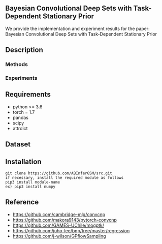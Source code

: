<!-- ![Demonstration of a ConvCNP](https://github.com/cambridge-mlg/convcnp/blob/master/demo_images/convcnp.gif) -->



##  Bayesian Convolutional Deep Sets with Task-Dependent Stationary Prior

We provide the implementation and experiment results for the paper: Bayesian Convolutional Deep Sets with Task-Dependent Stationary Prior


 
## Description

### Methods

<!-- * models/gp_rrff_reg.py : a sampling based variational inference (SVSS)
* models_utility/spt_manager_train.py : a sampling strategy of Propoistion 2 
* models_utility/personalized_adam.py : an approximate natural gradient update of Proposition 3
 -->
### Experiments

<!-- * exp1_main_section5-1.ipynb, exp2_main_section5-1.ipynb : validation of the weight sampling that reduces the error of ELBO estimator (main-expeiriment section 5.1)
* main_ablationstudy.py : ablation study for SVSS (main-experiment section 5.2)
* main_uci_regression.py, main_uci_regression_batch.py : a large-scale and high-dimensional UCI dataset regression (main-experiment section 5.3)
* exp1_appendix.ipynb : validation of the scalable weight sampling (supplementary-experiment section 4.1)
* SM kernel Recovery by SVSS-Ws.ipynb : SM kernel Recovery conducted in [experiment section 5.1](https://arxiv.org/pdf/1910.13565.pdf)
 -->

## Requirements

* python >= 3.6
* torch = 1.7
* pandas
* scipy
* attrdict


## Dataset

<!-- * datasets/uci_datasets/ : kin8nm and parkinsons set used in our experiment
* datasets/uci_wilson/ : download [UCI Wilson dataset](https://drive.google.com/file/d/0BxWe_IuTnMFcYXhxdUNwRHBKTlU/view) and unzip the downloaded file
 -->

## Installation

    git clone https://github.com/ABInferGSM/src.git
    if necessary, install the required module as follows
    pip3 install module-name
    ex) pip3 install numpy 


## Reference 

* https://github.com/cambridge-mlg/convcnp
* https://github.com/makora9143/pytorch-convcnp 
* https://github.com/GAMES-UChile/mogptk/
* https://github.com/juho-lee/bnp/tree/master/regression
* https://github.com/j-wilson/GPflowSampling



